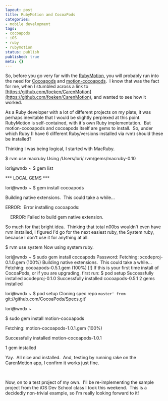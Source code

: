 ```yaml
---
layout: post
title: RubyMotion and CocoaPods
categories:
- mobile development
tags:
- cocoapods
- iOS
- ruby
- rubymotion
status: publish
published: true
meta: {}
---
```


So, before you go very far with the 
[RubyMotion](http://rubymotion.com), you will probably run into the need for 
[Cocoapods](http://cocoapods.org/) and 
[motion-cocoapods](https://github.com/HipByte/motion-cocoapods).  I know that was the fact for me, when I stumbled across a link to 
[https://github.com/foeken/CarenMotion](https://github.com/foeken/CarenMotion), and wanted to see how it worked. 

As a Ruby developer with a lot of different projects on my plate, it was perhaps inevitable that I would be slightly perplexed at this point.  RubyMotion is self-contained, with it's own Ruby implementation.  But motion-cocoapods and cocoapods itself are gems to install.  So, under which Ruby (I have 6 different Ruby/versions installed via rvm) should these be installed?

Thinking I was being logical, I started with MacRuby. 

$ rvm use macruby
Using /Users/lori/.rvm/gems/macruby-0.10



lori@wndx ~
$ gem list

*** LOCAL GEMS ***


lori@wndx ~
$ gem install cocoapods

Building native extensions.  This could take a while...

ERROR:  Error installing cocoapods:

    ERROR: Failed to build gem native extension.

So much for that bright idea.  Thinking that total n00bs wouldn't even have rvm installed, I figured I'd go for the next easiest ruby, the System ruby, because I don't use it for anything at all.



$ rvm use system
Now using system ruby.

lori@wndx ~
$ sudo gem install cocoapods
Password:
Fetching: xcodeproj-0.1.0.gem (100%)
Building native extensions.  This could take a while...
Fetching: cocoapods-0.5.1.gem (100%)
[!] If this is your first time install of CocoaPods, or if you are upgrading, first run: $ pod setup
Successfully installed xcodeproj-0.1.0
Successfully installed cocoapods-0.5.1
2 gems installed

lori@wndx ~
$ pod setup
Cloning spec repo `master' from `git://github.com/CocoaPods/Specs.git'

lori@wndx ~

$ sudo gem install motion-cocoapods

Fetching: motion-cocoapods-1.0.1.gem (100%)

Successfully installed motion-cocoapods-1.0.1

1 gem installed

Yay.  All nice and installed.  And, testing by running rake on the CarenMotion app, I confirm it works just fine. 

 

Now, on to a test project of my own.  I'll be re-implementing the sample project from the iOS Dev School class I took this weekend.  This is a decidedly non-trivial example, so I'm really looking forward to it!

